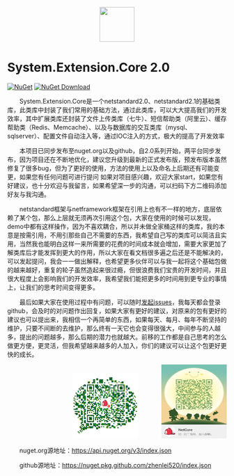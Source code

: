 <p align="center">
  <img style="width:80px;height:80px;" src="./_media/cover.svg">
</p>

# System.Extension.Core 2.0

[![NuGet](https://img.shields.io/nuget/v/EInfrastructure.Core.svg?style=flat-square)](https://www.nuget.org/packages/EInfrastructure.Core)
[![NuGet Download](https://img.shields.io/nuget/dt/EInfrastructure.Core.svg?style=flat-square)](https://www.nuget.org/packages/EInfrastructure.Core)

&emsp;&emsp;System.Extension.Core是一个netstandard2.0、netstandard2.1的基础类库，此类库中封装了我们常用的基础方法，通过此类库，可以大大提高我们的开发效率，其中扩展类库还封装了文件上传类库（七牛）、短信帮助类（阿里云）、缓存帮助类（Redis、Memcache）、以及与数据库的交互类库（mysql、sqlserver）、配置文件自动注入等，通过IOC注入的方式，极大的提高了开发效率

&emsp;&emsp;本项目已同步发布至nuget.org以及github，自2.0系列开始，两平台同步发布，因为项目还在不断地优化，建议您升级到最新的正式发布版，预发布版本虽然修复了很多bug，但为了更好的使用，方法的使用上以及命名上后期还有可能变更，如果您有任何问题可进行提问
如果对项目感兴趣，欢迎大家start，如果您有好建议，也十分欢迎与我留言，如果希望深一步的沟通，可以扫码下方二维码添加好友与我沟通。

&emsp;&emsp;netstandard框架与netframework框架在引用上也有不一样的地方，底层依赖了某个包，那么上层就无须再次引用这个包，大家在使用的时候可以发现，demo中都有这样操作，因为不喜欢耦合，所以并未做全家桶这样的类库，我的本意是按需引用，不用引那些自己不需要的东西，我希望自己写的类库可以简洁且实用，当然我也能明白这样一来所需要的花费的时间成本就会增加，需要大家更加了解类库后才能发挥到更大的作用，所以大家在看文档很多遍之后还是不能解决的，可以发起提问，我会一一做出解释，也希望更多伙伴可以与我一起将这个基础包做的越来越好，重复的轮子虽然造起来很过瘾，但很浪费我们宝贵的开发时间，并且很大程度上会影响我们的开发效率，我希望我们能把更多的时间用到更专业的事情上，让我们的思考时间变得更多。


&emsp;&emsp;最后如果大家在使用过程中有问题，可以随时<a href="https://github.com/zhenlei520/System.Extension.Core/issues/new">发起issues</a>，我每天都会登录github，会及时的对问题作出回复，如果大家有更好的建议，对原来的包有更好的建议也可以提出来，我相信一个再简单的东西，如果每天、每月、每年不断坚持的维护，只要不间断的去维护，那么终有一天它也会变得很强大，中间参与的人越多，提出的问题越多，那么后期的潜力也就越大。前移的工作都是自己思考的怎么做更方便，更灵活，但我希望越来越多的人加入，你们的建议可以让这个包更好更快的成长。

<div>
  <p align="right">
    <img style="width:150px;height:150px;" src="./_media/wechat.jpg">
    <img style="width:150px;height:170px;margin-left:50px;" src="./_media/qq.jpg">
  </p>
  <p align="right">
   
  </p>
</div>

&emsp;&emsp;nuget.org源地址：https://api.nuget.org/v3/index.json 

&emsp;&emsp;github源地址：https://nuget.pkg.github.com/zhenlei520/index.json